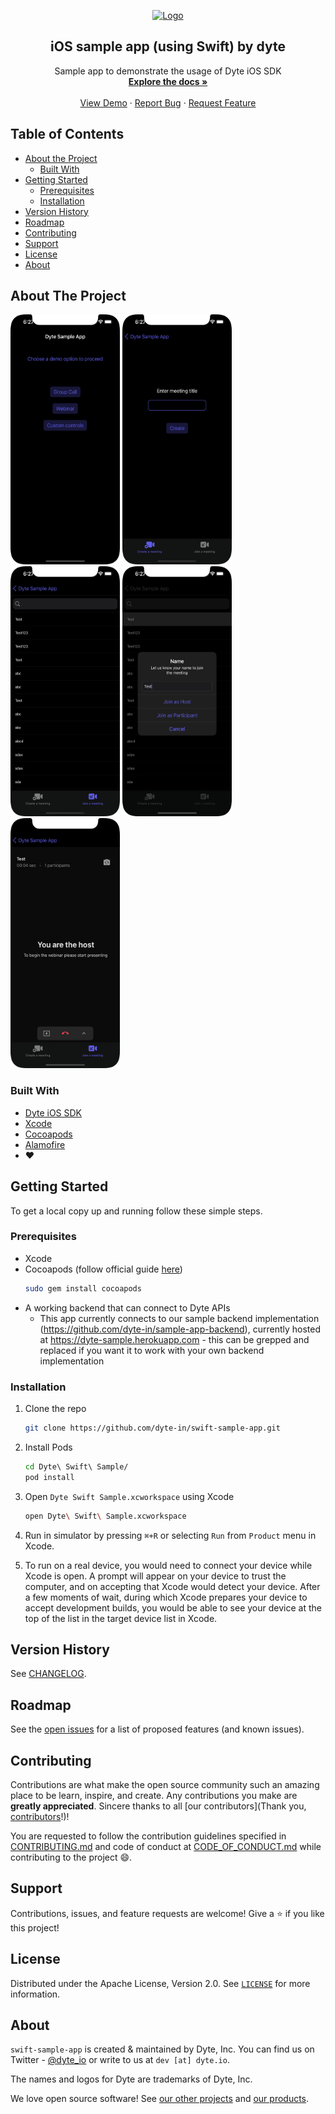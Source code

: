 <!-- PROJECT LOGO -->
<p align="center">
  <a href="https://dyte.io">
    <img src="https://dyte-uploads.s3.ap-south-1.amazonaws.com/dyte-logo-dark.svg" alt="Logo" width="80">
  </a>

  <h2 align="center">iOS sample app (using Swift) by dyte</h3>

  <p align="center">
    Sample app to demonstrate the usage of Dyte iOS SDK
    <br />
    <a href="https://docs.dyte.io"><strong>Explore the docs »</strong></a>
    <br />
    <br />
    <a href="https://app.dyte.io">View Demo</a>
    ·
    <a href="https://github.com/dyte-in/swift-sample-app/issues">Report Bug</a>
    ·
    <a href="https://github.com/dyte-in/swift-sample-app/issues">Request Feature</a>
  </p>
</p>

<!-- TABLE OF CONTENTS -->

## Table of Contents

- [About the Project](#about-the-project)
  - [Built With](#built-with)
- [Getting Started](#getting-started)
  - [Prerequisites](#prerequisites)
  - [Installation](#installation)
- [Version History](#version-history)
- [Roadmap](#roadmap)
- [Contributing](#contributing)
- [Support](#support)
- [License](#license)
- [About](#about)

<!-- ABOUT THE PROJECT -->

## About The Project

 <img src="https://github.com/dyte-in/swift-sample-app/blob/main/screenshot-1.png" width=175 height=400>  <img src="https://github.com/dyte-in/swift-sample-app/blob/main/screenshot-2.png" width=175 height=400>  <img src="https://github.com/dyte-in/swift-sample-app/blob/main/screenshot-3.png" width=175 height=400> <img src="https://github.com/dyte-in/swift-sample-app/blob/main/screenshot-4.png" width=175 height=400> <img src="https://github.com/dyte-in/swift-sample-app/blob/main/screenshot-5.png" width=175 height=400>

### Built With

- [Dyte iOS SDK](https://docs.dyte.io/ios/installation)
- [Xcode](https://developer.apple.com/xcode/)
- [Cocoapods](https://cocoapods.org)
- [Alamofire](https://alamofire.github.io/Alamofire/)
- :heart:

<!-- GETTING STARTED -->

## Getting Started

To get a local copy up and running follow these simple steps.

### Prerequisites

- Xcode
- Cocoapods (follow official guide [here](https://guides.cocoapods.org/using/getting-started.html))
  ```sh
  sudo gem install cocoapods
  ```
- A working backend that can connect to Dyte APIs
  - This app currently connects to our sample backend implementation (https://github.com/dyte-in/sample-app-backend), currently hosted at https://dyte-sample.herokuapp.com - this can be grepped and replaced if you want it to work with your own backend implementation

### Installation

1. Clone the repo

   ```sh
   git clone https://github.com/dyte-in/swift-sample-app.git
   ```

2. Install Pods

   ```sh
   cd Dyte\ Swift\ Sample/
   pod install
   ```

3. Open `Dyte Swift Sample.xcworkspace` using Xcode

   ```sh
   open Dyte\ Swift\ Sample.xcworkspace
   ```

4. Run in simulator by pressing `⌘+R` or selecting `Run` from `Product` menu in Xcode.

5. To run on a real device, you would need to connect your device while Xcode is open. A prompt will appear on your device to trust the computer, and on accepting that Xcode would detect your device. After a few moments of wait, during which Xcode prepares your device to accept development builds, you would be able to see your device at the top of the list in the target device list in Xcode.

<!-- CHANGELOG -->

## Version History

See [CHANGELOG](./CHANGELOG.md).

<!-- ROADMAP -->

## Roadmap

See the [open issues](https://github.com/dyte-in/swift-sample-app/issues) for a list of proposed features (and known issues).

<!-- CONTRIBUTING -->

## Contributing

Contributions are what make the open source community such an amazing place to be learn, inspire, and create. Any contributions you make are **greatly appreciated**. Sincere thanks to all [our contributors](Thank you, [contributors](https://github.com/dyte-in/swift-sample-app/graphs/contributors)!)!

You are requested to follow the contribution guidelines specified in [CONTRIBUTING.md](./CONTRIBUTING.md) and code of conduct at [CODE_OF_CONDUCT.md](./CODE_OF_CONDUCT.md) while contributing to the project :smile:.

## Support

Contributions, issues, and feature requests are welcome!
Give a ⭐️ if you like this project!

<!-- LICENSE -->

## License

Distributed under the Apache License, Version 2.0. See [`LICENSE`](./LICENSE) for more information.

<!-- MARKDOWN LINKS & IMAGES -->
<!-- https://www.markdownguide.org/basic-syntax/#reference-style-links -->

## About

`swift-sample-app` is created & maintained by Dyte, Inc. You can find us on Twitter - [@dyte_io](twitter.com/dyte_io) or write to us at `dev [at] dyte.io`.

The names and logos for Dyte are trademarks of Dyte, Inc.

We love open source software! See [our other projects](https://github.com/dyte-in) and [our products](https://dyte.io).
